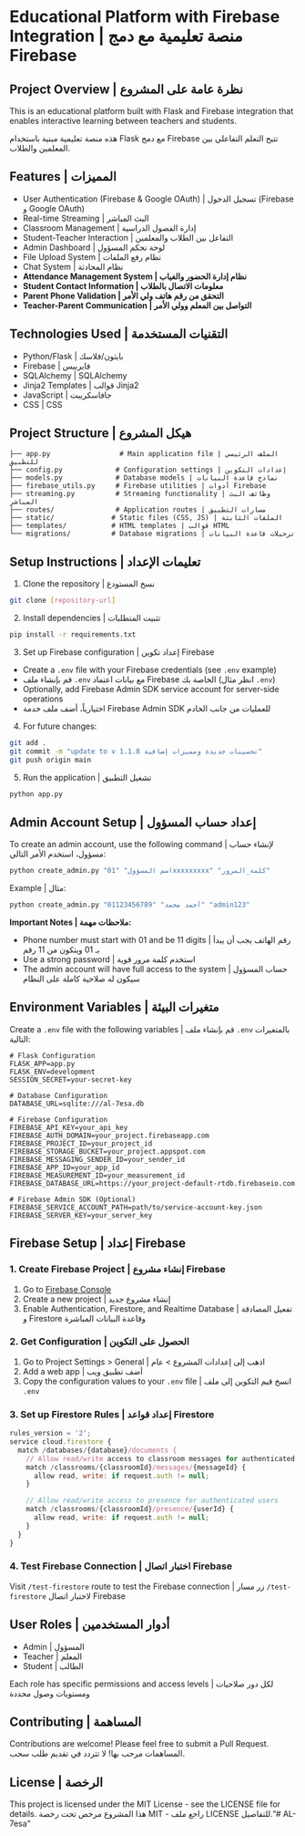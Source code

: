 # Educational Platform with Firebase Integration | منصة تعليمية مع دمج Firebase

## Project Overview | نظرة عامة على المشروع

This is an educational platform built with Flask and Firebase integration that enables interactive learning between teachers and students.

هذه منصة تعليمية مبنية باستخدام Flask مع دمج Firebase تتيح التعلم التفاعلي بين المعلمين والطلاب.

## Features | المميزات

- User Authentication (Firebase & Google OAuth) | تسجيل الدخول (Firebase و Google OAuth)
- Real-time Streaming | البث المباشر
- Classroom Management | إدارة الفصول الدراسية
- Student-Teacher Interaction | التفاعل بين الطلاب والمعلمين
- Admin Dashboard | لوحة تحكم المسؤول
- File Upload System | نظام رفع الملفات
- Chat System | نظام المحادثة
- **Attendance Management System | نظام إدارة الحضور والغياب**
- **Student Contact Information | معلومات الاتصال بالطلاب**
- **Parent Phone Validation | التحقق من رقم هاتف ولي الأمر**
- **Teacher-Parent Communication | التواصل بين المعلم وولي الأمر**

## Technologies Used | التقنيات المستخدمة

- Python/Flask | بايثون/فلاسك
- Firebase | فايربيس
- SQLAlchemy | SQLAlchemy
- Jinja2 Templates | قوالب Jinja2
- JavaScript | جافاسكريبت
- CSS | CSS

## Project Structure | هيكل المشروع

```
├── app.py                 # Main application file | الملف الرئيسي للتطبيق
├── config.py             # Configuration settings | إعدادات التكوين
├── models.py             # Database models | نماذج قاعدة البيانات
├── firebase_utils.py     # Firebase utilities | أدوات Firebase
├── streaming.py          # Streaming functionality | وظائف البث المباشر
├── routes/               # Application routes | مسارات التطبيق
├── static/              # Static files (CSS, JS) | الملفات الثابتة
├── templates/           # HTML templates | قوالب HTML
└── migrations/          # Database migrations | ترحيلات قاعدة البيانات
```

## Setup Instructions | تعليمات الإعداد

1. Clone the repository | نسخ المستودع
```bash
git clone [repository-url]
```

2. Install dependencies | تثبيت المتطلبات
```bash
pip install -r requirements.txt
```

3. Set up Firebase configuration | إعداد تكوين Firebase
- Create a `.env` file with your Firebase credentials (see `.env` example)
- قم بإنشاء ملف `.env` مع بيانات اعتماد Firebase الخاصة بك (انظر مثال `.env`)
- Optionally, add Firebase Admin SDK service account for server-side operations
- اختيارياً، أضف ملف خدمة Firebase Admin SDK للعمليات من جانب الخادم

4. For future changes:
```bash
git add .
git commit -m "update to v 1.1.8 تحسينات جديدة ومميزات إضافية"
git push origin main
```

5. Run the application | تشغيل التطبيق
```bash
python app.py
```

## Admin Account Setup | إعداد حساب المسؤول

To create an admin account, use the following command | لإنشاء حساب مسؤول، استخدم الأمر التالي:

```bash
python create_admin.py "اسم المسؤول" "01xxxxxxxxx" "كلمة_المرور"
```

Example | مثال:
```bash
python create_admin.py "أحمد محمد" "01123456789" "admin123"
```

**Important Notes | ملاحظات مهمة:**
- Phone number must start with 01 and be 11 digits | رقم الهاتف يجب أن يبدأ بـ 01 ويتكون من 11 رقم
- Use a strong password | استخدم كلمة مرور قوية
- The admin account will have full access to the system | حساب المسؤول سيكون له صلاحية كاملة على النظام

## Environment Variables | متغيرات البيئة

Create a `.env` file with the following variables | قم بإنشاء ملف `.env` بالمتغيرات التالية:

```
# Flask Configuration
FLASK_APP=app.py
FLASK_ENV=development
SESSION_SECRET=your-secret-key

# Database Configuration
DATABASE_URL=sqlite:///al-7esa.db

# Firebase Configuration
FIREBASE_API_KEY=your_api_key
FIREBASE_AUTH_DOMAIN=your_project.firebaseapp.com
FIREBASE_PROJECT_ID=your_project_id
FIREBASE_STORAGE_BUCKET=your_project.appspot.com
FIREBASE_MESSAGING_SENDER_ID=your_sender_id
FIREBASE_APP_ID=your_app_id
FIREBASE_MEASUREMENT_ID=your_measurement_id
FIREBASE_DATABASE_URL=https://your_project-default-rtdb.firebaseio.com

# Firebase Admin SDK (Optional)
FIREBASE_SERVICE_ACCOUNT_PATH=path/to/service-account-key.json
FIREBASE_SERVER_KEY=your_server_key
```

## Firebase Setup | إعداد Firebase

### 1. Create Firebase Project | إنشاء مشروع Firebase
1. Go to [Firebase Console](https://console.firebase.google.com/)
2. Create a new project | إنشاء مشروع جديد
3. Enable Authentication, Firestore, and Realtime Database | تفعيل المصادقة و Firestore وقاعدة البيانات المباشرة

### 2. Get Configuration | الحصول على التكوين
1. Go to Project Settings > General | اذهب إلى إعدادات المشروع > عام
2. Add a web app | أضف تطبيق ويب
3. Copy the configuration values to your `.env` file | انسخ قيم التكوين إلى ملف `.env`

### 3. Set up Firestore Rules | إعداد قواعد Firestore
```javascript
rules_version = '2';
service cloud.firestore {
  match /databases/{database}/documents {
    // Allow read/write access to classroom messages for authenticated users
    match /classrooms/{classroomId}/messages/{messageId} {
      allow read, write: if request.auth != null;
    }

    // Allow read/write access to presence for authenticated users
    match /classrooms/{classroomId}/presence/{userId} {
      allow read, write: if request.auth != null;
    }
  }
}
```

### 4. Test Firebase Connection | اختبار اتصال Firebase
Visit `/test-firestore` route to test the Firebase connection | زر مسار `/test-firestore` لاختبار اتصال Firebase

## User Roles | أدوار المستخدمين

- Admin | المسؤول
- Teacher | المعلم
- Student | الطالب

Each role has specific permissions and access levels | لكل دور صلاحيات ومستويات وصول محددة

## Contributing | المساهمة

Contributions are welcome! Please feel free to submit a Pull Request.
المساهمات مرحب بها! لا تتردد في تقديم طلب سحب.

## License | الرخصة

This project is licensed under the MIT License - see the LICENSE file for details.
هذا المشروع مرخص تحت رخصة MIT - راجع ملف LICENSE للتفاصيل."# AL-7esa"
